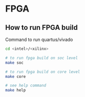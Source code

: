 # FPGA

## How to run FPGA build

Command to run quartus/vivado

```bash
cd <intel>/<xilinx>

# to run fpga build on soc level
make soc

# to run fpga build on core level
make core

# see help command
make help
```